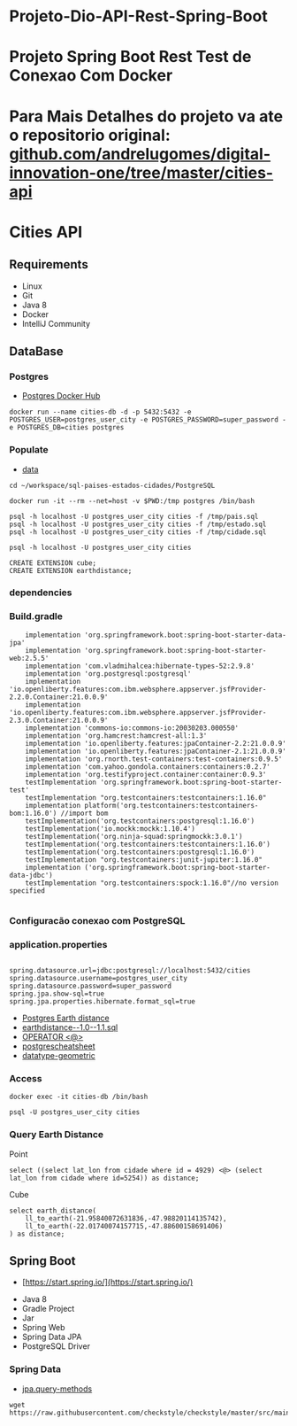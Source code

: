 # Projeto-Dio-API-Rest-Spring-Boot


# Projeto Spring Boot Rest Test de Conexao Com Docker 


# Para Mais Detalhes do projeto va ate o repositorio original: [github.com/andrelugomes/digital-innovation-one/tree/master/cities-api](https://github.com/andrelugomes/digital-innovation-one/tree/master/cities-api) 


# Cities API

## Requirements

* Linux
* Git
* Java 8
* Docker
* IntelliJ Community


## DataBase

### Postgres

* [Postgres Docker Hub](https://hub.docker.com/_/postgres)

```shell script
docker run --name cities-db -d -p 5432:5432 -e POSTGRES_USER=postgres_user_city -e POSTGRES_PASSWORD=super_password -e POSTGRES_DB=cities postgres
```

### Populate

* [data](https://github.com/chinnonsantos/sql-paises-estados-cidades/tree/master/PostgreSQL)

```shell script
cd ~/workspace/sql-paises-estados-cidades/PostgreSQL

docker run -it --rm --net=host -v $PWD:/tmp postgres /bin/bash

psql -h localhost -U postgres_user_city cities -f /tmp/pais.sql
psql -h localhost -U postgres_user_city cities -f /tmp/estado.sql
psql -h localhost -U postgres_user_city cities -f /tmp/cidade.sql

psql -h localhost -U postgres_user_city cities

CREATE EXTENSION cube; 
CREATE EXTENSION earthdistance;
```

### dependencies

### Build.gradle


```shell script
	implementation 'org.springframework.boot:spring-boot-starter-data-jpa'
	implementation 'org.springframework.boot:spring-boot-starter-web:2.5.5'
	implementation 'com.vladmihalcea:hibernate-types-52:2.9.8'
	implementation 'org.postgresql:postgresql'
	implementation 'io.openliberty.features:com.ibm.websphere.appserver.jsfProvider-2.2.0.Container:21.0.0.9'
	implementation 'io.openliberty.features:com.ibm.websphere.appserver.jsfProvider-2.3.0.Container:21.0.0.9'
	implementation 'commons-io:commons-io:20030203.000550'
	implementation 'org.hamcrest:hamcrest-all:1.3'
	implementation 'io.openliberty.features:jpaContainer-2.2:21.0.0.9'
	implementation 'io.openliberty.features:jpaContainer-2.1:21.0.0.9'
	implementation 'org.rnorth.test-containers:test-containers:0.9.5'
	implementation 'com.yahoo.gondola.containers:containers:0.2.7'
	implementation 'org.testifyproject.container:container:0.9.3'
	testImplementation 'org.springframework.boot:spring-boot-starter-test'
	testImplementation "org.testcontainers:testcontainers:1.16.0"
	implementation platform('org.testcontainers:testcontainers-bom:1.16.0') //import bom
	testImplementation('org.testcontainers:postgresql:1.16.0')
    testImplementation('io.mockk:mockk:1.10.4')
	testImplementation('org.ninja-squad:springmockk:3.0.1')
    testImplementation('org.testcontainers:testcontainers:1.16.0')
	testImplementation('org.testcontainers:postgresql:1.16.0')
    testImplementation "org.testcontainers:junit-jupiter:1.16.0"
    implementation ('org.springframework.boot:spring-boot-starter-data-jdbc')
    testImplementation "org.testcontainers:spock:1.16.0"//no version specified
    
```


### Configuracão conexao com PostgreSQL

### application.properties

```shell script

spring.datasource.url=jdbc:postgresql://localhost:5432/cities
spring.datasource.username=postgres_user_city
spring.datasource.password=super_password
spring.jpa.show-sql=true
spring.jpa.properties.hibernate.format_sql=true

```

* [Postgres Earth distance](https://www.postgresql.org/docs/current/earthdistance.html)
* [earthdistance--1.0--1.1.sql](https://github.com/postgres/postgres/blob/master/contrib/earthdistance/earthdistance--1.0--1.1.sql)
* [OPERATOR <@>](https://github.com/postgres/postgres/blob/master/contrib/earthdistance/earthdistance--1.1.sql)
* [postgrescheatsheet](https://postgrescheatsheet.com/#/tables)
* [datatype-geometric](https://www.postgresql.org/docs/current/datatype-geometric.html)

### Access

```shell script
docker exec -it cities-db /bin/bash

psql -U postgres_user_city cities
```

### Query Earth Distance

Point
```roomsql
select ((select lat_lon from cidade where id = 4929) <@> (select lat_lon from cidade where id=5254)) as distance;
```

Cube
```roomsql
select earth_distance(
    ll_to_earth(-21.95840072631836,-47.98820114135742), 
    ll_to_earth(-22.01740074157715,-47.88600158691406)
) as distance;
```

## Spring Boot

* [https://start.spring.io/](https://start.spring.io/)

+ Java 8
+ Gradle Project
+ Jar
+ Spring Web
+ Spring Data JPA
+ PostgreSQL Driver

### Spring Data

* [jpa.query-methods](https://docs.spring.io/spring-data/jpa/docs/current/reference/html/#jpa.query-methods)






```shell script
wget https://raw.githubusercontent.com/checkstyle/checkstyle/master/src/main/resources/google_checks.xml
